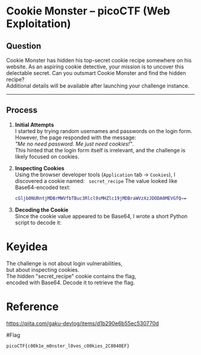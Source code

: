 # Cookie Monster – picoCTF (Web Exploitation)

## Question
Cookie Monster has hidden his top-secret cookie recipe somewhere on his website. As an aspiring cookie detective, your mission is to uncover this delectable secret. Can you outsmart Cookie Monster and find the hidden recipe?  
Additional details will be available after launching your challenge instance.

---

## Process

1. **Initial Attempts**  
   I started by trying random usernames and passwords on the login form. However, the page responded with the message:  
   *"Me no need password. Me just need cookies!"*.  
   This hinted that the login form itself is irrelevant, and the challenge is likely focused on cookies.

2. **Inspecting Cookies**  
   Using the browser developer tools (`Application` tab → `Cookies`), I discovered a cookie named: ``` secret_recipe```
   The value looked like Base64-encoded text:
   ``` bash
   cGljb0NURntjMDBrMWVfbTBuc3Rlcl9sMHZlc19jMDBraWVzXzJDODA0MEVGfQ==
   ```
   
3. **Decoding the Cookie**  
Since the cookie value appeared to be Base64, I wrote a short Python script to decode it:

# Keyidea
The challenge is not about login vulnerabilities,  
but about inspecting cookies.  
The hidden "secret_recipe" cookie contains the flag,  
encoded with Base64. Decode it to retrieve the flag.  

# Reference
https://qiita.com/gaku-devlog/items/d1b290e6b55ec530770d

#Flag
```bash
picoCTF{c00k1e_m0nster_l0ves_c00kies_2C8040EF}
```
